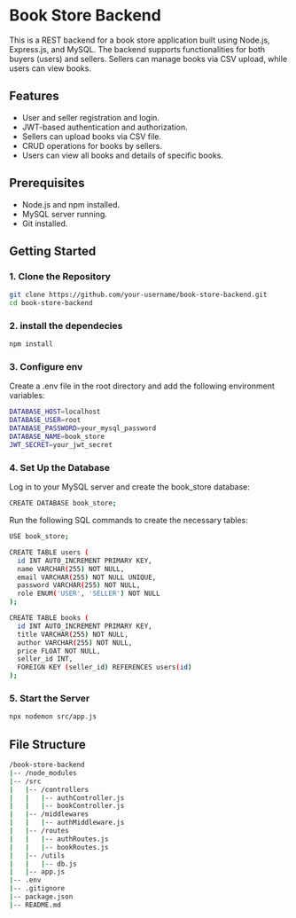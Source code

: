 # Book Store Backend

This is a REST backend for a book store application built using Node.js, Express.js, and MySQL. The backend supports functionalities for both buyers (users) and sellers. Sellers can manage books via CSV upload, while users can view books.

## Features

- User and seller registration and login.
- JWT-based authentication and authorization.
- Sellers can upload books via CSV file.
- CRUD operations for books by sellers.
- Users can view all books and details of specific books.

## Prerequisites

- Node.js and npm installed.
- MySQL server running.
- Git installed.

## Getting Started

### 1. Clone the Repository

```bash
git clone https://github.com/your-username/book-store-backend.git
cd book-store-backend
```

### 2. install the dependecies 

```bash
npm install
```
### 3. Configure env
Create a .env file in the root directory and add the following environment variables:
```bash
DATABASE_HOST=localhost
DATABASE_USER=root
DATABASE_PASSWORD=your_mysql_password
DATABASE_NAME=book_store
JWT_SECRET=your_jwt_secret
```
### 4. Set Up the Database
Log in to your MySQL server and create the book_store database:
```bash
CREATE DATABASE book_store;
```
Run the following SQL commands to create the necessary tables:
```bash
USE book_store;

CREATE TABLE users (
  id INT AUTO_INCREMENT PRIMARY KEY,
  name VARCHAR(255) NOT NULL,
  email VARCHAR(255) NOT NULL UNIQUE,
  password VARCHAR(255) NOT NULL,
  role ENUM('USER', 'SELLER') NOT NULL
);

CREATE TABLE books (
  id INT AUTO_INCREMENT PRIMARY KEY,
  title VARCHAR(255) NOT NULL,
  author VARCHAR(255) NOT NULL,
  price FLOAT NOT NULL,
  seller_id INT,
  FOREIGN KEY (seller_id) REFERENCES users(id)
);
```

### 5. Start the Server

```bash
npx nodemon src/app.js
```

## File Structure
```bash
/book-store-backend
|-- /node_modules
|-- /src
|   |-- /controllers
|   |   |-- authController.js
|   |   |-- bookController.js
|   |-- /middlewares
|   |   |-- authMiddleware.js
|   |-- /routes
|   |   |-- authRoutes.js
|   |   |-- bookRoutes.js
|   |-- /utils
|   |   |-- db.js
|   |-- app.js
|-- .env
|-- .gitignore
|-- package.json
|-- README.md
```


